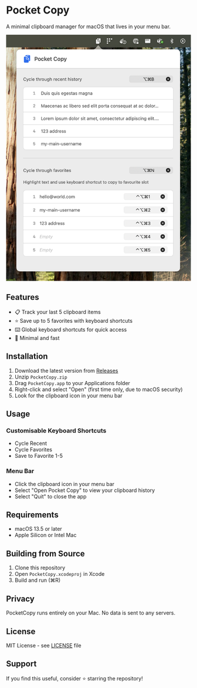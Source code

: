 # Pocket Copy

A minimal clipboard manager for macOS that lives in your menu bar.

<p align="center">
    <img src="screenshot.png" width="600">
</p>
                                    
## Features

- 📋 Track your last 5 clipboard items
- ⭐ Save up to 5 favorites with keyboard shortcuts
- ⌨️ Global keyboard shortcuts for quick access
- 🎯 Minimal and fast

## Installation

1. Download the latest version from [Releases](https://github.com/yourusername/PocketCopy/releases)
2. Unzip `PocketCopy.zip`
3. Drag `PocketCopy.app` to your Applications folder
4. Right-click and select "Open" (first time only, due to macOS security)
5. Look for the clipboard icon in your menu bar

## Usage

### Customisable Keyboard Shortcuts

- Cycle Recent
- Cycle Favorites
- Save to Favorite 1-5

### Menu Bar

- Click the clipboard icon in your menu bar
- Select "Open Pocket Copy" to view your clipboard history
- Select "Quit" to close the app

## Requirements

- macOS 13.5 or later
- Apple Silicon or Intel Mac

## Building from Source

1. Clone this repository
2. Open `PocketCopy.xcodeproj` in Xcode
3. Build and run (⌘R)

## Privacy

PocketCopy runs entirely on your Mac. No data is sent to any servers.

## License

MIT License - see [LICENSE](LICENSE) file

## Support

If you find this useful, consider ⭐ starring the repository!
